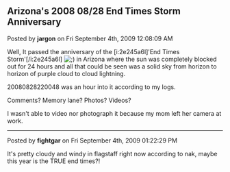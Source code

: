 ## Arizona's 2008 08/28 End Times Storm Anniversary
Posted by **jargon** on Fri September 4th, 2009 12:08:09 AM

Well, It passed the anniversary of the [i:2e245a6l]'End Times Storm'[/i:2e245a6l] <!-- s;) --><img src="{SMILIES_PATH}/icon_e_wink.gif" alt=";)" title="Wink" /><!-- s;) --> in Arizona where the sun was completely blocked out for 24 hours and all that could be seen was a solid sky from horizon to horizon of purple cloud to cloud lightning.

20080828220048 was an hour into it according to my logs.

Comments? Memory lane? Photos? Videos?

I wasn't able to video nor photograph it because my mom left her camera at work.

--------------------------------------------------------------------------------

Posted by **fightgar** on Fri September 4th, 2009 01:22:29 PM

It's pretty cloudy and windy in flagstaff right now according to nak, maybe this year is the TRUE end times?!
